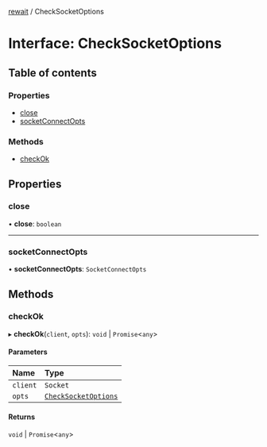 [rewait](../README.md) / CheckSocketOptions

# Interface: CheckSocketOptions

## Table of contents

### Properties

- [close](CheckSocketOptions.md#close)
- [socketConnectOpts](CheckSocketOptions.md#socketconnectopts)

### Methods

- [checkOk](CheckSocketOptions.md#checkok)

## Properties

### close

• **close**: `boolean`

___

### socketConnectOpts

• **socketConnectOpts**: `SocketConnectOpts`

## Methods

### checkOk

▸ **checkOk**(`client`, `opts`): `void` \| `Promise`<`any`\>

#### Parameters

| Name | Type |
| :------ | :------ |
| `client` | `Socket` |
| `opts` | [`CheckSocketOptions`](CheckSocketOptions.md) |

#### Returns

`void` \| `Promise`<`any`\>
